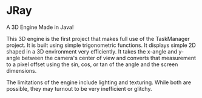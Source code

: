 # JRay
A 3D Engine Made in Java!

This 3D engine is the first project that makes full use of the TaskManager project. It is built using simple trigonometric 
functions. It displays simple 2D shaped in a 3D environment very efficiently. It takes the x-angle and y-angle between the 
camera's center of view and converts that measurement to a pixel offset using the sin, cos, or tan of the angle and the screen
dimensions. 

The limitations of the engine include lighting and texturing. While both are possible, they may turnout to be very inefficient or 
glitchy. 

